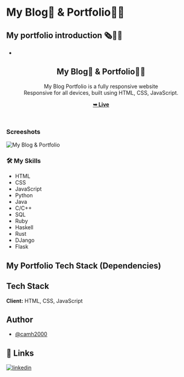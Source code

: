 # My Blog📰 & Portfolio👨‍💻

## My portfolio introduction 🗞👨‍💻

- 

<div align="center">
  
  <h2 align="center">My Blog📰 & Portfolio👨‍💻</h2>

My Blog Portfolio is a fully responsive website <br />Responsive for all devices, built using HTML, CSS, JavaScript.

<a href="https://clear-sleet.surge.sh/"><strong>➥ Live</strong></a>

</div>

<br />

### Screeshots

![My Blog & Portfolio](./assets/images/protfolio_screenshot.jpg "Desktop Mode")

### 🛠 My Skills

- HTML
- CSS
- JavaScript
- Python
- Java
- C/C++
- SQL
- Ruby
- Haskell
- Rust
- DJango
- Flask

## My Portfolio Tech Stack (Dependencies)

## Tech Stack

**Client:** HTML, CSS, JavaScript

## Author

- [@camh2000](https://github.com/camh2000)

## 🔗 Links

[![linkedin](https://img.shields.io/badge/linkedin-0A66C2?style=for-the-badge&logo=linkedin&logoColor=white)](https://www.linkedin.com/in/cameron-harmon-2733772b2/)
